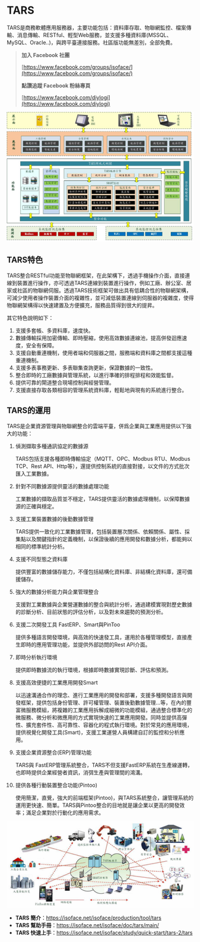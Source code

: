# TARS
TARS是商務軟體應用服務器，主要功能包括：資料庫存取、物聯網監控、檔案傳輸、消息傳輸、RESTful、輕型Web服務，並支援多種資料庫(MSSQL、MySQL、Oracle..)，與跨平臺連接服務。社區版功能無差別，全部免費。

> **加入 Facebook 社團**
>
> [https://www.facebook.com/groups/isoface/](https://www.facebook.com/groups/isoface/)
> 
> **點讚追蹤 Facebook 粉絲專頁**
> 
> [https://www.facebook.com/diylogi](https://www.facebook.com/diylogi)

![](images/ta03.jpg)

## TARS特色

TARS整合RESTful功能至物聯網框架，在此架構下，透過手機操作介面，直接連線到裝置進行操作，亦可透過TARS連線到裝置進行操作，例如工廠、辦公室、居家或社區的物聯網伺服。透過TARS技術框架可做出具有低耦合性的物聯網架構，可減少使用者操作裝置介面的複雜性，並可減低裝置連線到伺服器的複雜度，使得物聯網架構得以快速建置及方便擴充，服務品質得到很大的提昇。

其它特色說明如下：

1. 支援多套帳、多資料庫，速度快。
2. 數據傳輸採用加密傳輸、即時壓縮，使用高效數據連線池，提高併發迴應速度，安全有保障。
3. 支援自動重連機制，使用者端和伺服器之間，服務端和資料庫之間都支援這種重連機制。
4. 支援多表事務更新、多表聯集查詢更新，保證數據的一致性。
5. 整合即時的工廠數據與管理系統，以進行準確的排程排程和效能監督。
6. 提供可靠的閘道整合現場控制與經營管理。
7. 支援直接存取各類相容的管理系統資料庫，輕鬆地與現有的系統進行整合。

## TARS的運用
TARS是企業資源管理與物聯網整合的雲端平臺，併爲企業與工業應用提供以下強大的功能：

1. 偵測擷取多種通訊協定的數據源
    
    TARS包括支援各種即時傳輸協定（MQTT、OPC、Modbus RTU、Modbus TCP、Rest API、Http等），還提供控制系統的直接對接，以文件的方式批次匯入工業數據。

2. 針對不同數據源提供靈活的數據處理功能
    
    工業數據的擷取品質並不穩定，TARS提供靈活的數據處理機制，以保障數據源的正確與穩定。

3. 支援工業裝置數據的後勤數據管理
    
    TARS提供一致化的工業數據管理，包括裝置層次關係、依賴關係、屬性、採集點以及關鍵指針的定義機制，以保證後續的應用開發和數據分析，都能夠以相同的標準統計分析。

4. 支援不同型態之資料庫
    
    提供豐富的數據儲存能力，不僅包括結構化資料庫、非結構化資料庫，還可備援儲存。

5. 強大的數據分析能力與企業管理整合
    
    支援對工業數據與企業營運數據的整合與統計分析，通過建模實現對歷史數據的診斷分析、目前狀態的評估分析，以及對未來趨勢的預測分析。

6. 支援二次開發工具 FastERP、Smart與PinToo
    
    提供多種語言開發環境，與高效的快速發工具，運用於各種管理模型，直接產生即時的應用管理功能，並提供外部訪問的Rest API介面。

7. 即時分析執行環境
    
    提供即時數據流的執行環境，根據即時數據實現診斷、評估和預測。

8. 支援高效便捷的工業應用開發Smart

    以迅速溝通合作的理念、進行工業應用的開發和部署，支援多種開發語言與開發框架，提供包括身份管理、許可權管理、裝置後勤數據管理…等，在內的豐富微服務模組，將複雜的工業應用拆解成細微的功能模組，通過整合標準化的微服務、微分析和微應用的方式實現快速的工業應用開發。同時並提供高彈性、擴充套件性、高可靠性、容器化的程式執行環境。對於常見的應用環境，提供視覺化開發工具(Smart)，支援工業運營人員構建自訂的監控和分析應用。

9. 支援企業資源整合(ERP)管理功能

    TARS與 FastERP管理系統整合，TARS不但支援FastERP系統在生產線運轉，也即時提供企業經營者資訊，消弭生產與管理間的鴻溝。

10. 提供各種行動裝置整合功能(Pintoo)

    使用簡潔，直覺，強大的前端框架(Pintoo)，與TARS系統整合，讓管理系統的運用更快速、簡單。TARS與Pintoo整合的目地就是讓企業以更高的開發效率；滿足企業對於行動化的應用需求。

![](images/ta05.jpg)

* **TARS 簡介**：https://isoface.net/isoface/production/tool/tars
* **TARS 幫助手冊**：https://isoface.net/isoface/doc/tars/main/
* **TARS 快速上手**：https://isoface.net/isoface/study/quick-start/tars-2/tars